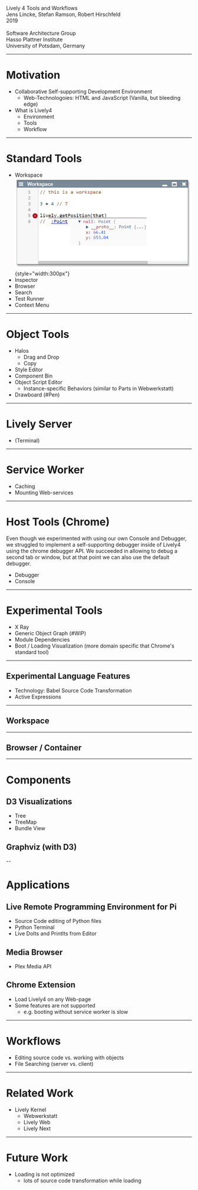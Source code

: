 <!-- markdown-config presentation=true -->


<!-- #TODO make style links in container content relative to url -->
<!-- <link rel="stylesheet" type="text/css" href="style.css" /> -->
<link rel="stylesheet" type="text/css" href="./style.css"  />
<link rel="stylesheet" type="text/css" href="../../src/client/lively.css"  />
<link rel="stylesheet" type="text/css" href="../../templates/livelystyle.css"  />

<style>

</style>

<!--
<script>
  var thatIsMe  = this
  var button = document.createElement("button")
  button.textContent = "show me"
  button.onclick = async () => {
    lively.showElement(thatIsMe)
  }
  button
</script>
-->

<div class="title">
  Lively 4 Tools and Workflows
</div>

<div class="authors">
  Jens Lincke, Stefan Ramson, Robert Hirschfeld
</div>

<div class="credentials">
  2019<br>
  <br>
  Software Architecture Group <br>Hasso Plattner Institute<br> University of Potsdam, Germany
</div>

<script>
  import {presentationPrintButton} from "src/client/essay.js"
  presentationPrintButton(this)
</script>

<script>
  import {presentationFullscreenButton} from "src/client/essay.js"
  presentationFullscreenButton(this)
</script>


---

# Motivation

- Collaborative Self-supporting Development Environment
  - Web-Technologoies: HTML and JavaScript (Vanilla, but bleeding edge)
- What is Lively4
  - Environment
  - Tools
  - Workflow

---

#  Standard Tools

- Workspace <br> ![](workspace.png){style="width:300px"}
- Inspector
- Browser
- Search
- Test Runner
- Context Menu 

---

# Object Tools

- Halos
  - Drag and Drop
  - Copy
- Style Editor
- Component Bin
- Object Script Editor
  - Instance-specific Behaviors (similar to Parts in Webwerkstatt)
- Drawboard (#Pen)

---

# Lively Server

- (Terminal)

---

# Service Worker

- Caching
- Mounting Web-services

---

# Host Tools (Chrome)

Even though we experimented with using our own Console and Debugger, we struggled to implement a self-supporting debugger inside of Lively4 using the chrome debugger API. We succeeded in allowing to debug a second tab or window, but at that point we can also use the default debugger. 

- Debugger
- Console

---

# Experimental Tools

- X Ray 
- Generic Object Graph (#WIP)
- Module Dependencies 
- Boot / Loading Visualization (more domain specific that Chrome's standard tool)

--- 

## Experimental Language Features

- Technology: Babel Source Code Transformation
- Active Expressions

--- 

## Workspace

--- 

## Browser / Container

---

# Components

## D3 Visualizations
  
- Tree
- TreeMap
- Bundle View

## Graphviz (with D3)


-- 
# Applications

## Live Remote Programming Environment for Pi

- Source Code editing of Python files
- Python Terminal 
- Live DoIts and PrintIts from Editor

## Media Browser

- Plex Media API

## Chrome Extension

- Load Lively4 on any Web-page
- Some features are not supported 
  - e.g. booting without service worker is slow

---

# Workflows

- Editing source code vs. working with objects
- File Searching (server vs. client)

--- 

# Related Work

- Lively Kernel 
  - Webwerkstatt 
  - Lively Web
  - Lively Next

--- 

# Future Work

- Loading is not optimized
  - lots of source code transformation while loading
  
  


